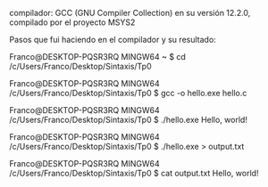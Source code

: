 compilador: GCC (GNU Compiler Collection) en su versión 12.2.0, compilado por el proyecto MSYS2

Pasos que fui haciendo en el compilador y su resultado:

Franco@DESKTOP-PQSR3RQ MINGW64 ~
$ cd /c/Users/Franco/Desktop/Sintaxis/Tp0

Franco@DESKTOP-PQSR3RQ MINGW64 /c/Users/Franco/Desktop/Sintaxis/Tp0
$ gcc -o hello.exe hello.c

Franco@DESKTOP-PQSR3RQ MINGW64 /c/Users/Franco/Desktop/Sintaxis/Tp0
$ ./hello.exe
Hello, world!

Franco@DESKTOP-PQSR3RQ MINGW64 /c/Users/Franco/Desktop/Sintaxis/Tp0
$ ./hello.exe > output.txt

Franco@DESKTOP-PQSR3RQ MINGW64 /c/Users/Franco/Desktop/Sintaxis/Tp0
$ cat output.txt
Hello, world!
